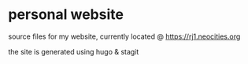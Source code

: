 # personal website

source files for my website, currently located @ https://rj1.neocities.org 

the site is generated using hugo & stagit
